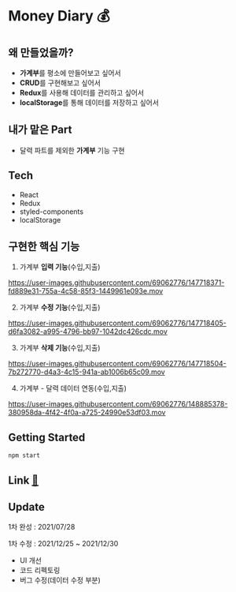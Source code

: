# Money Diary 💰


## 왜 만들었을까?
- **가계부**를 평소에 만들어보고 싶어서
- **CRUD**를 구현해보고 싶어서
- **Redux**를 사용해 데이터를 관리하고 싶어서 
- **localStorage**를 통해 데이터를 저장하고 싶어서


## 내가 맡은 Part
- 달력 파트를 제외한 **가계부** 기능 구현


## Tech
- React
- Redux
- styled-components
- localStorage



## 구현한 핵심 기능

1. 가계부 **입력 기능**(수입,지출)


https://user-images.githubusercontent.com/69062776/147718371-fd889e31-755a-4c58-85f3-1449961e093e.mov

2. 가계부 **수정 기능**(수입,지출)


https://user-images.githubusercontent.com/69062776/147718405-d6fa3082-a995-4796-bb97-1042dc426cdc.mov

3. 가계부 **삭제 기능**(수입,지출)

https://user-images.githubusercontent.com/69062776/147718504-7b272770-d4a3-4c15-941a-ab1006b65c09.mov

4. 가계부 - 달력 데이터 연동(수입,지출)

https://user-images.githubusercontent.com/69062776/148885378-380958da-4f42-4f0a-a725-24990e53df03.mov



## Getting Started
```javascript
npm start
```

## Link [🔗](https://moneydiary.netlify.app)


## Update

1차 완성 : 2021/07/28


1차 수정 : 2021/12/25 ~ 2021/12/30
- UI 개선
- 코드 리펙토링
- 버그 수정(데이터 수정 부분)
